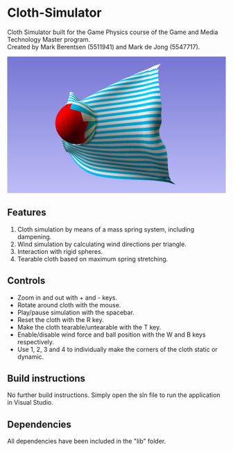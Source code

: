 # Cloth-Simulator
Cloth Simulator built for the Game Physics course of the Game and Media Technology Master program.  
Created by Mark Berentsen (5511941) and Mark de Jong (5547717).

![preview](preview.png)

## Features
1. Cloth simulation by means of a mass spring system, including dampening.
2. Wind simulation by calculating wind directions per triangle.
3. Interaction with rigid spheres.
4. Tearable cloth based on maximum spring stretching.

## Controls
- Zoom in and out with + and - keys.
- Rotate around cloth with the mouse.
- Play/pause simulation with the spacebar.
- Reset the cloth with the R key.
- Make the cloth tearable/untearable with the T key.
- Enable/disable wind force and ball position with the W and B keys respectively.
- Use 1, 2, 3 and 4 to individually make the corners of the cloth static or dynamic.

## Build instructions
No further build instructions. 
Simply open the sln file to run the application in Visual Studio.

## Dependencies
All dependencies have been included in the "lib" folder.
